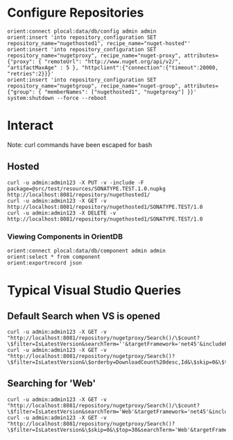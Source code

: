 <!--

    Sonatype Nexus (TM) Open Source Version
    Copyright (c) 2008-2015 Sonatype, Inc.
    All rights reserved. Includes the third-party code listed at http://links.sonatype.com/products/nexus/oss/attributions.

    This program and the accompanying materials are made available under the terms of the Eclipse Public License Version 1.0,
    which accompanies this distribution and is available at http://www.eclipse.org/legal/epl-v10.html.

    Sonatype Nexus (TM) Professional Version is available from Sonatype, Inc. "Sonatype" and "Sonatype Nexus" are trademarks
    of Sonatype, Inc. Apache Maven is a trademark of the Apache Software Foundation. M2eclipse is a trademark of the
    Eclipse Foundation. All other trademarks are the property of their respective owners.

-->
# Configure Repositories

    orient:connect plocal:data/db/config admin admin
    orient:insert 'into repository_configuration SET repository_name="nugethosted1", recipe_name="nuget-hosted"'
    orient:insert 'into repository_configuration SET repository_name="nugetproxy", recipe_name="nuget-proxy", attributes={"proxy": { "remoteUrl": "http://www.nuget.org/api/v2/", "artifactMaxAge" : 5 }, "httpclient":{"connection":{"timeout":20000, "retries":2}}}'
    orient:insert 'into repository_configuration SET repository_name="nugetgroup", recipe_name="nuget-group", attributes={"group": { "memberNames": ["nugethosted1", "nugetproxy"] }}'
    system:shutdown --force --reboot

# Interact

Note: curl commands have been escaped for bash

## Hosted

    curl -u admin:admin123 -X PUT -v -include -F package=@src/test/resources/SONATYPE.TEST.1.0.nupkg http://localhost:8081/repository/nugethosted1/
    curl -u admin:admin123 -X GET -v http://localhost:8081/repository/nugethosted1/SONATYPE.TEST/1.0
    curl -u admin:admin123 -X DELETE -v http://localhost:8081/repository/nugethosted1/SONATYPE.TEST/1.0

### Viewing Components in OrientDB

    orient:connect plocal:data/db/component admin admin
    orient:select * from component
    orient:exportrecord json

# Typical Visual Studio Queries

## Default Search when VS is opened

    curl -u admin:admin123 -X GET -v "http://localhost:8081/repository/nugetproxy/Search()/\$count?\$filter=IsLatestVersion&searchTerm=''&targetFramework='net45'&includePrerelease=false"
    curl -u admin:admin123 -X GET -v "http://localhost:8081/repository/nugetproxy/Search()?\$filter=IsLatestVersion&\$orderby=DownloadCount%20desc,Id&\$skip=0&\$top=30&searchTerm=''&targetFramework='net45'&includePrerelease=false"

## Searching for 'Web'

    curl -u admin:admin123 -X GET -v "http://localhost:8081/repository/nugetproxy/Search()/\$count?\$filter=IsLatestVersion&searchTerm='Web'&targetFramework='net45'&includePrerelease=false"
    curl -u admin:admin123 -X GET -v "http://localhost:8081/repository/nugetproxy/Search()?\$filter=IsLatestVersion&\$skip=0&\$top=30&searchTerm='Web'&targetFramework='net45'&includePrerelease=false"

